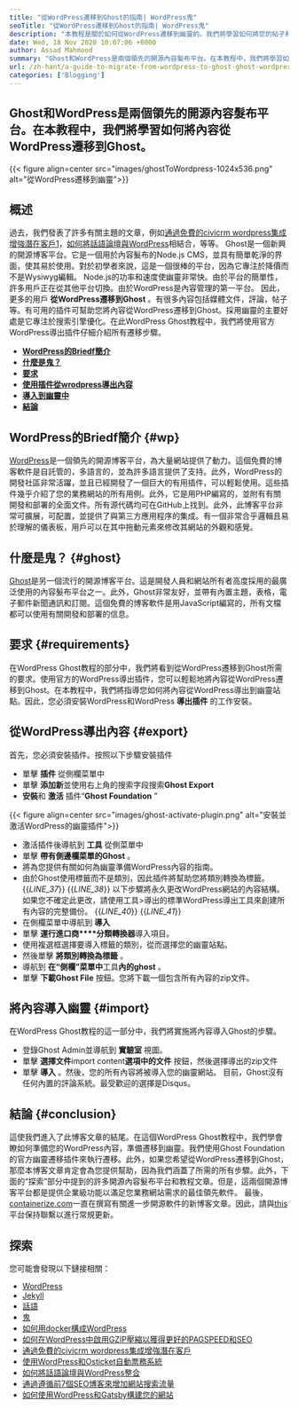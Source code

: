 ```yaml
---
title: "從WordPress遷移到Ghost的指南| WordPress鬼" 
seoTitle: "從WordPress遷移到Ghost的指南| WordPress鬼" 
description: "本教程是關於如何從WordPress遷移到幽靈的。我們將學習如何將您的帖子和頁面從現有的WordPress網站遷移到幽靈。" 
date: Wed, 18 Nov 2020 10:07:06 +0000
author: Assad Mahmood
summary: "Ghost和WordPress是兩個領先的開源內容髮布平台。在本教程中，我們將學習如何將內容從WordPress遷移到Ghost。" 
url: /zh-hant/a-guide-to-migrate-from-wordpress-to-ghost-ghost-wordpress/
categories: ['Blogging']
---
```


## Ghost和WordPress是兩個領先的開源內容髮布平台。在本教程中，我們將學習如何將內容從WordPress遷移到Ghost。

{{< figure align=center src="images/ghostToWordpress-1024x536.png" alt="從WordPress遷移到幽靈">}}


## 概述
過去，我們發表了許多有關主題的文章，例如[通過免費的civicrm wordpress集成增強潛在客戶][1][1]，[如何將話語論壇與WordPress][2]相結合，等等。 Ghost是一個新興的開源博客平台。它是一個用於內容髮布的Node.js CMS，並具有簡單乾淨的界面，使其易於使用。對於初學者來說，這是一個很棒的平台，因為它專注於降價而不是Wysiwyg編輯。 Node.js的功率和速度使幽靈非常快。由於平台的簡單性，許多用戶正在從其他平台切換。由於WordPress是內容管理的第一平台。
因此，更多的用戶 **從WordPress遷移到Ghost** 。有很多內容包括媒體文件，評論，帖子等。有可用的插件可幫助您將內容從WordPress遷移到Ghost。採用幽靈的主要好處是它專注於搜索引擎優化。在此WordPress Ghost教程中，我們將使用官方WordPress導出插件仔細介紹所有遷移步驟。
* **[WordPress的Briedf簡介][3]** 
* **[什麼是鬼？][4]** 
* **[要求][5]** 
* **[使用插件從wrodpress導出內容][6]** 
* **[導入到幽靈中][7]** 
* **[結論][8]** 

## **WordPress的Briedf簡介** {#wp}

[WordPress][9]是一個領先的開源博客平台，為大量網站提供了動力。這個免費的博客軟件是自託管的，多語言的，並為許多語言提供了支持。此外，WordPress的開發社區非常活躍，並且已經開發了一個巨大的有用插件，可以輕鬆使用。這些插件幾乎介紹了您的業務網站的所有用例。此外，它是用PHP編寫的，並附有有關開發和部署的全面文件。所有源代碼均可在GitHub上找到。此外，此博客平台非常可擴展，可配置，並提供了與第三方應用程序的集成。有一個非常合乎邏輯且易於理解的儀表板，用戶可以在其中拖動元素來修改其網站的外觀和感覺。

## **什麼是鬼？** {#ghost}

[Ghost][10]是另一個流行的開源博客平台。這是開發人員和網站所有者高度採用的最廣泛使用的內容髮布平台之一。此外，Ghost非常友好，並帶有內置主題，表格，電子郵件新聞通訊和訂閱。這個免費的博客軟件是用JavaScript編寫的，所有文檔都可以使用有關開發和部署的信息。

## 要求 {#requirements}

在WordPress Ghost教程的部分中，我們將看到從WordPress遷移到Ghost所需的要求。使用官方的WordPress導出插件，您可以輕鬆地將內容從WordPress遷移到Ghost。在本教程中，我們將指導您如何將內容從WordPress導出到幽靈站點。因此，您必須安裝WordPress和WordPress **導出插件** 的工作安裝。

## 從WordPress導出內容 {#export}

首先，您必須安裝插件。按照以下步驟安裝插件
* 單擊 **插件** 從側欄菜單中
* 單擊 **添加新**並使用右上角的搜索字段搜索**Ghost Export** 
* **安裝**和 **激活** 插件“**Ghost Foundation** ”

{{< figure align=center src="images/ghost-activate-plugin.png" alt="安裝並激活WordPress的幽靈插件">}}

* 激活插件後導航到 **工具** 從側菜單中
* 單擊 **帶有側邊欄菜單的Ghost** 。
* 將為您提供有關如何為幽靈準備WordPress內容的指南。
* 由於Ghost使用標籤而不是類別，因此插件將幫助您將類別轉換為標籤。
{{_LINE_37_}}
{{_LINE_38_}}
    以下步驟將永久更改WordPress網站的內容結構。如果您不確定此更改，請使用工具>導出的標準WordPress導出工具來創建所有內容的完整備份。
{{_LINE_40_}}
{{_LINE_41_}}
* 在側欄菜單中導航到 **導入** 
* 單擊 **運行進口商****分類轉換器**導入項目。
* 使用複選框選擇要導入標籤的類別，從而選擇您的幽靈站點。
* 然後單擊 **將類別轉換為標籤** 。
* 導航到 **在“側欄”菜單中**工具**內的ghost** 。
* 單擊 **下載Ghost File** 按鈕。您將下載一個包含所有內容的zip文件。

## 將內容導入幽靈 {#import}

在WordPress Ghost教程的這一部分中，我們將實施將內容導入Ghost的步驟。
* 登錄Ghost Admin並導航到 **實驗室** 視圖。
* 單擊 **選擇文件**import content**選項中的文件** 按鈕，然後選擇導出的zip文件
* 單擊 **導入** 。然後，您的所有內容將被導入您的幽靈網站。
目前，Ghost沒有任何內置的評論系統。最受歡迎的選擇是Disqus。

## 結論 {#conclusion}

這使我們進入了此博客文章的結尾。在這個WordPress Ghost教程中，我們學會瞭如何準備您的WordPress內容，準備遷移到幽靈。我們使用Ghost Foundation的官方幽靈遷移插件來執行遷移。此外，如果您希望從WordPress遷移到Ghost，那麼本博客文章肯定會為您提供幫助，因為我們涵蓋了所需的所有步驟。此外，下面的“探索”部分中提到的許多開源內容髮布平台和教程文章。但是，這兩個開源博客平台都是提供企業級功能以滿足您業務網站需求的最佳領先軟件。
最後，[containerize.com][11]一直在撰寫有關進一步開源軟件的新博客文章。因此，請與[this][12]平台保持聯繫以進行常規更新。

## 探索
您可能會發現以下鏈接相關：
  * [WordPress][9]
  * [Jekyll][13]
  * [話語][14]
  * [鬼][10]
  * [如何用docker構成WordPress][15]
  * [如何在WordPress中啟用GZIP壓縮以獲得更好的PAGSPEED和SEO][16]
  * [通過免費的civicrm wordpress集成增強潛在客戶][1]
  * [使用WordPress和Osticket自動票務系統][17]
  * [如何將話語論壇與WordPress整合][2]
  * [通過遵循前7個SEO博客來增加網站搜索流量][18]
  * [如何使用WordPress和Gatsby構建您的網站][19]



[1]: https://blog.containerize.com/blogging/civicrm-wordpress-integration-wordpress-tutorial/
[2]: https://blog.containerize.com/blogging/how-to-integrate-discourse-forum-with-wordpress/
[3]: #wp
[4]: #ghost
[5]: #requirements
[6]: #export
[7]: #import
[8]: #conclusion
[9]: https://products.containerize.com/blogging/wordpress/
[10]: https://products.containerize.com/blogging/ghost/
[11]: https://www.containerize.com/
[12]: https://blog.containerize.com/
[13]: https://products.containerize.com/blogging/jekyll/
[14]: https://products.containerize.com/discussion-forum/discourse/
[15]: https://blog.containerize.com/blogging/how-to-dockerize-wordpress-docker-wordpress/
[16]: https://blog.containerize.com/blogging/how-to-enable-gzip-compression-in-wordpress-gzip-wordpress/
[17]: https://blog.containerize.com/blogging/automate-ticketing-system-using-wordpress-and-osticket/
[18]: https://blog.containerize.com/blogging/increase-website-search-traffic-by-following-top-7-seo-blogs/
[19]: https://blog.containerize.com/blogging/how-does-gatsby-integrate-with-wordpress-gatsby-wordpress/
